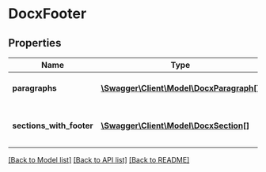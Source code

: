 # DocxFooter

## Properties
Name | Type | Description | Notes
------------ | ------------- | ------------- | -------------
**paragraphs** | [**\Swagger\Client\Model\DocxParagraph[]**](DocxParagraph.md) | Paragraphs in this footer | [optional] 
**sections_with_footer** | [**\Swagger\Client\Model\DocxSection[]**](DocxSection.md) | Sections that the footer is applied to | [optional] 

[[Back to Model list]](../README.md#documentation-for-models) [[Back to API list]](../README.md#documentation-for-api-endpoints) [[Back to README]](../README.md)


